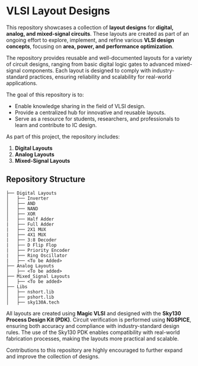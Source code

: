 # VLSI Layout Designs
This repository showcases a collection of **layout designs** for **digital, analog, and mixed-signal circuits**. These layouts are created as part of an ongoing effort to explore, implement, and refine various **VLSI design concepts**, focusing on **area, power, and performance optimization**.  

The repository provides reusable and well-documented layouts for a variety of circuit designs, ranging from basic digital logic gates to advanced mixed-signal components. Each layout is designed to comply with industry-standard practices, ensuring reliability and scalability for real-world applications.  

The goal of this repository is to:
- Enable knowledge sharing in the field of VLSI design.
- Provide a centralized hub for innovative and reusable layouts.
- Serve as a resource for students, researchers, and professionals to learn and contribute to IC design.  

As part of this project, the repository includes:
1. **Digital Layouts**
2. **Analog Layouts**
3. **Mixed-Signal Layouts**

## Repository Structure

```plaintext
├── Digital Layouts
│   ├── Inverter
│   ├── AND
│   ├── NAND
│   ├── XOR
│   ├── Half Adder
|   ├── Full Adder
|   ├── 2X1 MUX
|   ├── 4X1 MUX
|   ├── 3:8 Decoder
|   ├── D Flip Flop
|   ├── Priority Encoder
|   ├── Ring Oscillator
|   ├── <To be Added>
├── Analog Layouts
│   ├── <To be added>
├── Mixed_Signal Layouts
│   ├── <To be added>
├── Libs
│   ├── nshort.lib
│   ├── pshort.lib
│   ├── sky130A.tech
```

All layouts are created using **Magic VLSI** and designed with the **Sky130 Process Design Kit (PDK)**. Circuit verification is performed using **NGSPICE**, ensuring both accuracy and compliance with industry-standard design rules. The use of the Sky130 PDK enables compatibility with real-world fabrication processes, making the layouts more practical and scalable.

Contributions to this repository are highly encouraged to further expand and improve the collection of designs.


